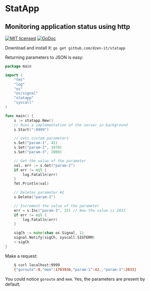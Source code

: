 StatApp
=======
**Monitoring application status using http**
---

[![MIT licensed](https://img.shields.io/badge/license-MIT-blue.svg)](https://github.com/dzen-it/statapp/blob/master/LICENSE)
[![GoDoc](https://godoc.org/github.com/dzen-it/statapp?status.svg)](https://godoc.org/github.com/dzen-it/statapp)

Download and install it: `go get github.com/dzen-it/statapp` 

Returning parameters to JSON is easy:
``` go
package main

import (
	"fmt"
	"log"
	"os"
	"os/signal"
	"statapp"
	"syscall"
)

func main() {
	s := statapp.New()
	// Runs a implementation of the server in background
	s.Start(":9999")

	// sets custom parameters
	s.Set("param-1", 42)
	s.Set("param-2", 1970)
	s.Set("param-3", 2000)

	// Get the value of the parameter
	val, err := s.Get("param-2")
	if err != nil {
		log.Fatalln(err)
	}
	fmt.Println(val)

	// Deletes parameter #2
	s.Delete("param-2")

	// Increment the value of the parameter
	err = s.Inc("param-3", 33) // Now the value is 2033
	if err != nil {
		log.Fatalln(err)
	}

	sigCh := make(chan os.Signal, 1)
	signal.Notify(sigCh, syscall.SIGTERM)
	<-sigCh
}
```
Make a request:
``` bash
    $ curl localhost:9999
    {"goroute":8,"mem":1703936,"param-1":42,,"param-3":2033}
```
You could notice `goroute` and `mem`. Yes, the parameters are present by default.
